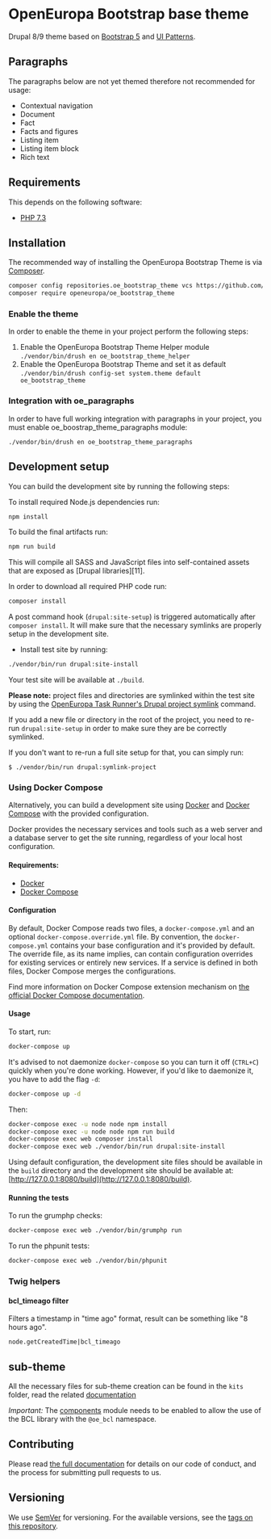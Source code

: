 # OpenEuropa Bootstrap base theme

Drupal 8/9 theme based on [Bootstrap 5](https://v5.getbootstrap.com/) and [UI Patterns](https://github.com/nuvoleweb/ui_patterns/).

## Paragraphs

The paragraphs below are not yet themed therefore not recommended for usage:

- Contextual navigation
- Document
- Fact
- Facts and figures
- Listing item
- Listing item block
- Rich text

## Requirements

This depends on the following software:

* [PHP 7.3](http://php.net/)

## Installation

The recommended way of installing the OpenEuropa Bootstrap Theme is via [Composer](https://www.drupal.org/docs/develop/using-composer/using-composer-to-manage-drupal-site-dependencies#managing-contributed).

```bash
composer config repositories.oe_bootstrap_theme vcs https://github.com/openeuropa/oe_bootstrap_theme
composer require openeuropa/oe_bootstrap_theme
```

### Enable the theme

In order to enable the theme in your project perform the following steps:

1. Enable the OpenEuropa Bootstrap Theme Helper module ```./vendor/bin/drush en oe_bootstrap_theme_helper```
2. Enable the OpenEuropa Bootstrap Theme and set it as default ```./vendor/bin/drush config-set system.theme default oe_bootstrap_theme```


### Integration with oe_paragraphs

In order to have full working integration with paragraphs in your project, you must enable oe_boostrap_theme_paragraphs module:

```./vendor/bin/drush en oe_bootstrap_theme_paragraphs```


## Development setup

You can build the development site by running the following steps:

To install required Node.js dependencies run:

```bash
npm install
```

To build the final artifacts run:

```bash
npm run build
```

This will compile all SASS and JavaScript files into self-contained assets that are exposed as [Drupal libraries][11].

In order to download all required PHP code run:

```bash
composer install
```

A post command hook (`drupal:site-setup`) is triggered automatically after `composer install`.
It will make sure that the necessary symlinks are properly setup in the development site.

* Install test site by running:

```bash
./vendor/bin/run drupal:site-install
```

Your test site will be available at `./build`.

**Please note:** project files and directories are symlinked within the test site by using the
[OpenEuropa Task Runner's Drupal project symlink](https://github.com/openeuropa/task-runner-drupal-project-symlink) command.

If you add a new file or directory in the root of the project, you need to re-run `drupal:site-setup` in order to make
sure they are be correctly symlinked.

If you don't want to re-run a full site setup for that, you can simply run:

```
$ ./vendor/bin/run drupal:symlink-project
```

### Using Docker Compose

Alternatively, you can build a development site using [Docker](https://www.docker.com/get-docker) and
[Docker Compose](https://docs.docker.com/compose/) with the provided configuration.

Docker provides the necessary services and tools such as a web server and a database server to get the site running,
regardless of your local host configuration.

#### Requirements:

- [Docker](https://www.docker.com/get-docker)
- [Docker Compose](https://docs.docker.com/compose/)

#### Configuration

By default, Docker Compose reads two files, a `docker-compose.yml` and an optional `docker-compose.override.yml` file.
By convention, the `docker-compose.yml` contains your base configuration and it's provided by default.
The override file, as its name implies, can contain configuration overrides for existing services or entirely new
services.
If a service is defined in both files, Docker Compose merges the configurations.

Find more information on Docker Compose extension mechanism on [the official Docker Compose documentation](https://docs.docker.com/compose/extends/).

#### Usage

To start, run:

```bash
docker-compose up
```

It's advised to not daemonize `docker-compose` so you can turn it off (`CTRL+C`) quickly when you're done working.
However, if you'd like to daemonize it, you have to add the flag `-d`:

```bash
docker-compose up -d
```

Then:

```bash
docker-compose exec -u node node npm install
docker-compose exec -u node node npm run build
docker-compose exec web composer install
docker-compose exec web ./vendor/bin/run drupal:site-install
```

Using default configuration, the development site files should be available in the `build` directory and the development site should be available at: [http://127.0.0.1:8080/build](http://127.0.0.1:8080/build).

#### Running the tests

To run the grumphp checks:

```bash
docker-compose exec web ./vendor/bin/grumphp run
```

To run the phpunit tests:

```bash
docker-compose exec web ./vendor/bin/phpunit
```

### Twig helpers
#### bcl_timeago filter
Filters a timestamp in "time ago" format, result can be something like "8 hours ago".
```
node.getCreatedTime|bcl_timeago
```

## sub-theme

All the necessary files for sub-theme creation can be found in the `kits` folder,
read the related [documentation](kits/README.md)

*Important:* The [components](https://www.drupal.org/project/component) module needs to be enabled to allow the use of the BCL library with the `@oe_bcl` namespace.

## Contributing

Please read [the full documentation](https://github.com/openeuropa/openeuropa) for details on our code of conduct, and the process for submitting pull requests to us.

## Versioning

We use [SemVer](http://semver.org/) for versioning. For the available versions, see the [tags on this repository](https://github.com/openeuropa/oe_bootstrap_theme/tags).
